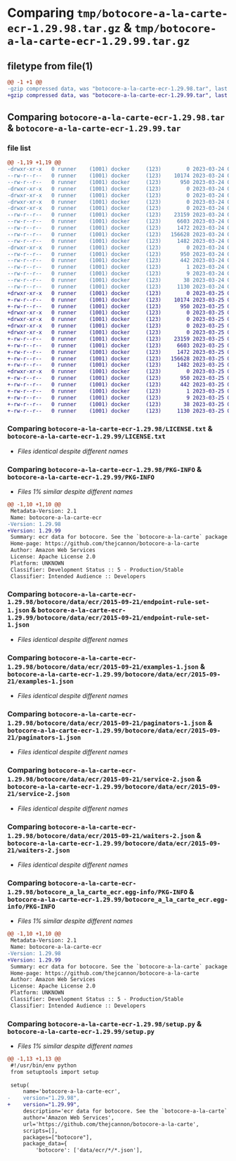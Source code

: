 # Comparing `tmp/botocore-a-la-carte-ecr-1.29.98.tar.gz` & `tmp/botocore-a-la-carte-ecr-1.29.99.tar.gz`

## filetype from file(1)

```diff
@@ -1 +1 @@
-gzip compressed data, was "botocore-a-la-carte-ecr-1.29.98.tar", last modified: Fri Mar 24 01:24:17 2023, max compression
+gzip compressed data, was "botocore-a-la-carte-ecr-1.29.99.tar", last modified: Sat Mar 25 01:22:39 2023, max compression
```

## Comparing `botocore-a-la-carte-ecr-1.29.98.tar` & `botocore-a-la-carte-ecr-1.29.99.tar`

### file list

```diff
@@ -1,19 +1,19 @@
-drwxr-xr-x   0 runner    (1001) docker     (123)        0 2023-03-24 01:24:17.973925 botocore-a-la-carte-ecr-1.29.98/
--rw-r--r--   0 runner    (1001) docker     (123)    10174 2023-03-24 01:24:17.000000 botocore-a-la-carte-ecr-1.29.98/LICENSE.txt
--rw-r--r--   0 runner    (1001) docker     (123)      950 2023-03-24 01:24:17.973925 botocore-a-la-carte-ecr-1.29.98/PKG-INFO
-drwxr-xr-x   0 runner    (1001) docker     (123)        0 2023-03-24 01:24:17.969925 botocore-a-la-carte-ecr-1.29.98/botocore/
-drwxr-xr-x   0 runner    (1001) docker     (123)        0 2023-03-24 01:24:17.969925 botocore-a-la-carte-ecr-1.29.98/botocore/data/
-drwxr-xr-x   0 runner    (1001) docker     (123)        0 2023-03-24 01:24:17.969925 botocore-a-la-carte-ecr-1.29.98/botocore/data/ecr/
-drwxr-xr-x   0 runner    (1001) docker     (123)        0 2023-03-24 01:24:17.973925 botocore-a-la-carte-ecr-1.29.98/botocore/data/ecr/2015-09-21/
--rw-r--r--   0 runner    (1001) docker     (123)    23159 2023-03-24 01:23:57.000000 botocore-a-la-carte-ecr-1.29.98/botocore/data/ecr/2015-09-21/endpoint-rule-set-1.json
--rw-r--r--   0 runner    (1001) docker     (123)     6603 2023-03-24 01:23:57.000000 botocore-a-la-carte-ecr-1.29.98/botocore/data/ecr/2015-09-21/examples-1.json
--rw-r--r--   0 runner    (1001) docker     (123)     1472 2023-03-24 01:23:57.000000 botocore-a-la-carte-ecr-1.29.98/botocore/data/ecr/2015-09-21/paginators-1.json
--rw-r--r--   0 runner    (1001) docker     (123)   156628 2023-03-24 01:23:57.000000 botocore-a-la-carte-ecr-1.29.98/botocore/data/ecr/2015-09-21/service-2.json
--rw-r--r--   0 runner    (1001) docker     (123)     1482 2023-03-24 01:23:57.000000 botocore-a-la-carte-ecr-1.29.98/botocore/data/ecr/2015-09-21/waiters-2.json
-drwxr-xr-x   0 runner    (1001) docker     (123)        0 2023-03-24 01:24:17.973925 botocore-a-la-carte-ecr-1.29.98/botocore_a_la_carte_ecr.egg-info/
--rw-r--r--   0 runner    (1001) docker     (123)      950 2023-03-24 01:24:17.000000 botocore-a-la-carte-ecr-1.29.98/botocore_a_la_carte_ecr.egg-info/PKG-INFO
--rw-r--r--   0 runner    (1001) docker     (123)      442 2023-03-24 01:24:17.000000 botocore-a-la-carte-ecr-1.29.98/botocore_a_la_carte_ecr.egg-info/SOURCES.txt
--rw-r--r--   0 runner    (1001) docker     (123)        1 2023-03-24 01:24:17.000000 botocore-a-la-carte-ecr-1.29.98/botocore_a_la_carte_ecr.egg-info/dependency_links.txt
--rw-r--r--   0 runner    (1001) docker     (123)        9 2023-03-24 01:24:17.000000 botocore-a-la-carte-ecr-1.29.98/botocore_a_la_carte_ecr.egg-info/top_level.txt
--rw-r--r--   0 runner    (1001) docker     (123)       38 2023-03-24 01:24:17.973925 botocore-a-la-carte-ecr-1.29.98/setup.cfg
--rw-r--r--   0 runner    (1001) docker     (123)     1130 2023-03-24 01:24:17.000000 botocore-a-la-carte-ecr-1.29.98/setup.py
+drwxr-xr-x   0 runner    (1001) docker     (123)        0 2023-03-25 01:22:39.103338 botocore-a-la-carte-ecr-1.29.99/
+-rw-r--r--   0 runner    (1001) docker     (123)    10174 2023-03-25 01:22:38.000000 botocore-a-la-carte-ecr-1.29.99/LICENSE.txt
+-rw-r--r--   0 runner    (1001) docker     (123)      950 2023-03-25 01:22:39.103338 botocore-a-la-carte-ecr-1.29.99/PKG-INFO
+drwxr-xr-x   0 runner    (1001) docker     (123)        0 2023-03-25 01:22:39.103338 botocore-a-la-carte-ecr-1.29.99/botocore/
+drwxr-xr-x   0 runner    (1001) docker     (123)        0 2023-03-25 01:22:39.103338 botocore-a-la-carte-ecr-1.29.99/botocore/data/
+drwxr-xr-x   0 runner    (1001) docker     (123)        0 2023-03-25 01:22:39.103338 botocore-a-la-carte-ecr-1.29.99/botocore/data/ecr/
+drwxr-xr-x   0 runner    (1001) docker     (123)        0 2023-03-25 01:22:39.103338 botocore-a-la-carte-ecr-1.29.99/botocore/data/ecr/2015-09-21/
+-rw-r--r--   0 runner    (1001) docker     (123)    23159 2023-03-25 01:22:12.000000 botocore-a-la-carte-ecr-1.29.99/botocore/data/ecr/2015-09-21/endpoint-rule-set-1.json
+-rw-r--r--   0 runner    (1001) docker     (123)     6603 2023-03-25 01:22:12.000000 botocore-a-la-carte-ecr-1.29.99/botocore/data/ecr/2015-09-21/examples-1.json
+-rw-r--r--   0 runner    (1001) docker     (123)     1472 2023-03-25 01:22:12.000000 botocore-a-la-carte-ecr-1.29.99/botocore/data/ecr/2015-09-21/paginators-1.json
+-rw-r--r--   0 runner    (1001) docker     (123)   156628 2023-03-25 01:22:12.000000 botocore-a-la-carte-ecr-1.29.99/botocore/data/ecr/2015-09-21/service-2.json
+-rw-r--r--   0 runner    (1001) docker     (123)     1482 2023-03-25 01:22:12.000000 botocore-a-la-carte-ecr-1.29.99/botocore/data/ecr/2015-09-21/waiters-2.json
+drwxr-xr-x   0 runner    (1001) docker     (123)        0 2023-03-25 01:22:39.103338 botocore-a-la-carte-ecr-1.29.99/botocore_a_la_carte_ecr.egg-info/
+-rw-r--r--   0 runner    (1001) docker     (123)      950 2023-03-25 01:22:39.000000 botocore-a-la-carte-ecr-1.29.99/botocore_a_la_carte_ecr.egg-info/PKG-INFO
+-rw-r--r--   0 runner    (1001) docker     (123)      442 2023-03-25 01:22:39.000000 botocore-a-la-carte-ecr-1.29.99/botocore_a_la_carte_ecr.egg-info/SOURCES.txt
+-rw-r--r--   0 runner    (1001) docker     (123)        1 2023-03-25 01:22:39.000000 botocore-a-la-carte-ecr-1.29.99/botocore_a_la_carte_ecr.egg-info/dependency_links.txt
+-rw-r--r--   0 runner    (1001) docker     (123)        9 2023-03-25 01:22:39.000000 botocore-a-la-carte-ecr-1.29.99/botocore_a_la_carte_ecr.egg-info/top_level.txt
+-rw-r--r--   0 runner    (1001) docker     (123)       38 2023-03-25 01:22:39.103338 botocore-a-la-carte-ecr-1.29.99/setup.cfg
+-rw-r--r--   0 runner    (1001) docker     (123)     1130 2023-03-25 01:22:38.000000 botocore-a-la-carte-ecr-1.29.99/setup.py
```

### Comparing `botocore-a-la-carte-ecr-1.29.98/LICENSE.txt` & `botocore-a-la-carte-ecr-1.29.99/LICENSE.txt`

 * *Files identical despite different names*

### Comparing `botocore-a-la-carte-ecr-1.29.98/PKG-INFO` & `botocore-a-la-carte-ecr-1.29.99/PKG-INFO`

 * *Files 1% similar despite different names*

```diff
@@ -1,10 +1,10 @@
 Metadata-Version: 2.1
 Name: botocore-a-la-carte-ecr
-Version: 1.29.98
+Version: 1.29.99
 Summary: ecr data for botocore. See the `botocore-a-la-carte` package for more info.
 Home-page: https://github.com/thejcannon/botocore-a-la-carte
 Author: Amazon Web Services
 License: Apache License 2.0
 Platform: UNKNOWN
 Classifier: Development Status :: 5 - Production/Stable
 Classifier: Intended Audience :: Developers
```

### Comparing `botocore-a-la-carte-ecr-1.29.98/botocore/data/ecr/2015-09-21/endpoint-rule-set-1.json` & `botocore-a-la-carte-ecr-1.29.99/botocore/data/ecr/2015-09-21/endpoint-rule-set-1.json`

 * *Files identical despite different names*

### Comparing `botocore-a-la-carte-ecr-1.29.98/botocore/data/ecr/2015-09-21/examples-1.json` & `botocore-a-la-carte-ecr-1.29.99/botocore/data/ecr/2015-09-21/examples-1.json`

 * *Files identical despite different names*

### Comparing `botocore-a-la-carte-ecr-1.29.98/botocore/data/ecr/2015-09-21/paginators-1.json` & `botocore-a-la-carte-ecr-1.29.99/botocore/data/ecr/2015-09-21/paginators-1.json`

 * *Files identical despite different names*

### Comparing `botocore-a-la-carte-ecr-1.29.98/botocore/data/ecr/2015-09-21/service-2.json` & `botocore-a-la-carte-ecr-1.29.99/botocore/data/ecr/2015-09-21/service-2.json`

 * *Files identical despite different names*

### Comparing `botocore-a-la-carte-ecr-1.29.98/botocore/data/ecr/2015-09-21/waiters-2.json` & `botocore-a-la-carte-ecr-1.29.99/botocore/data/ecr/2015-09-21/waiters-2.json`

 * *Files identical despite different names*

### Comparing `botocore-a-la-carte-ecr-1.29.98/botocore_a_la_carte_ecr.egg-info/PKG-INFO` & `botocore-a-la-carte-ecr-1.29.99/botocore_a_la_carte_ecr.egg-info/PKG-INFO`

 * *Files 1% similar despite different names*

```diff
@@ -1,10 +1,10 @@
 Metadata-Version: 2.1
 Name: botocore-a-la-carte-ecr
-Version: 1.29.98
+Version: 1.29.99
 Summary: ecr data for botocore. See the `botocore-a-la-carte` package for more info.
 Home-page: https://github.com/thejcannon/botocore-a-la-carte
 Author: Amazon Web Services
 License: Apache License 2.0
 Platform: UNKNOWN
 Classifier: Development Status :: 5 - Production/Stable
 Classifier: Intended Audience :: Developers
```

### Comparing `botocore-a-la-carte-ecr-1.29.98/setup.py` & `botocore-a-la-carte-ecr-1.29.99/setup.py`

 * *Files 1% similar despite different names*

```diff
@@ -1,13 +1,13 @@
 #!/usr/bin/env python
 from setuptools import setup
 
 setup(
     name='botocore-a-la-carte-ecr',
-    version="1.29.98",
+    version="1.29.99",
     description='ecr data for botocore. See the `botocore-a-la-carte` package for more info.',
     author='Amazon Web Services',
     url='https://github.com/thejcannon/botocore-a-la-carte',
     scripts=[],
     packages=["botocore"],
     package_data={
         'botocore': ['data/ecr/*/*.json'],
```

